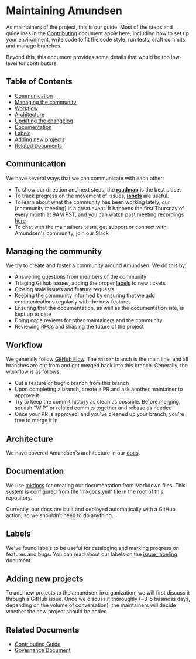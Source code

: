 # Maintaining Amundsen

As maintainers of the project, this is our guide. Most of the steps and guidelines
in the [Contributing](CONTRIBUTING.md) document apply here, including how to set
up your environment, write code to fit the code style, run tests, craft commits
and manage branches.

Beyond this, this document provides some details that would
be too low-level for contributors.

## Table of Contents

- [Communication](#communication)
- [Managing the community](#managing-the-community)
- [Workflow](#workflow)
- [Architecture](#architecture)
- [Updating the changelog](#updating-the-changelog)
- [Documentation](#documentation)
- [Labels](#labels)
- [Adding new projects](#adding-new-projects)
- [Related Documents](#related-documents)

## Communication

We have several ways that we can communicate with each other:

- To show our direction and next steps, the [**roadmap**][roadmap] is the best place.
- To track progress on the movement of issues, [**labels**](#labels)
  are useful.
- To learn about what the community has been working lately, our [community meeting] is a great event. It happens the first Thursday of every month at 9AM PST, and you can watch past meeting recordings [here][cmeetingrecordings]
- To chat with the maintainers team, get support or connect with Amundsen's community, join our Slack

[roadmap]: https://www.amundsen.io/amundsen/roadmap/
[cmeeting]: meet.google.com/mqz-ndck-jmj
[cmeetingrecordings]: https://www.youtube.com/channel/UCgOyzG0sEoolxuC9YXDYPeg
[slack]: amundsenworkspace.slack.com

## Managing the community

We try to create and foster a community around Amundsen. We do this by:

- Answering questions from members of the community
- Triaging Github issues, adding the proper [labels][labels] to new tickets
- Closing stale issues and feature requests
- Keeping the community informed by ensuring that we add communications regularly with the new features
- Ensuring that the documentation, as well as the documentation site, is kept up to
  date
- Doing code reviews for other maintainers and the community
- Reviewing [RFCs][rfcs] and shaping the future of the project

[labels]: https://github.com/amundsen-io/amundsen/labels
[rfcs]: https://github.com/amundsen-io/rfcs

## Workflow

We generally follow [GitHub Flow]. The `master` branch is the main line, and all
branches are cut from and get merged back into this branch. Generally, the
workflow is as follows:

[github flow]: https://help.github.com/articles/github-flow/

- Cut a feature or bugfix branch from this branch
- Upon completing a branch, create a PR and ask another maintainer to approve
  it
- Try to keep the commit history as clean as possible. Before merging, squash
  "WIP" or related commits together and rebase as needed
- Once your PR is approved, and you've cleaned up your branch, you're free to
  merge it in

## Architecture

We have covered Amundsen's architecture in our [docs](https://lyft.github.io/amundsen/architecture/).

## Documentation

We use [mkdocs] for creating our documentation from Markdown files. This system is configured from the 'mkdocs.yml' file in the root of this repository.

Currently, our docs are built and deployed automatically with a GitHub action, so we shouldn't need to do anything.

[mkdocs]: https://www.mkdocs.org/

## Labels

We've found labels to be useful for cataloging and marking progress on features and bugs. You can read about our labels on the [issue_labeling](https://lyft.github.io/amundsen/issue_labeling/) document.

## Adding new projects

To add new projects to the amundsen-io organization, we will first discuss it through a GitHub issue. Once we discuss it thoroughly (~3-5 business days, depending on the volume of conversation), the maintainers will decide whether the new project should be added.

## Related Documents

- [Contributing Guide](https://www.amundsen.io/amundsen/CONTRIBUTING/)
- [Governance Document](https://github.com/amundsen-io/amundsen/blob/master/GOVERNANCE.md)
